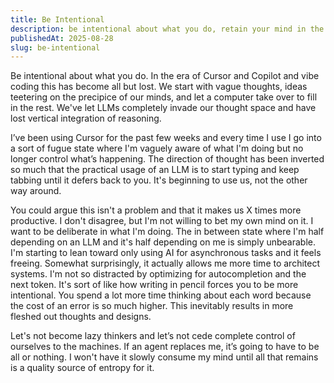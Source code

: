 ```yaml
---
title: Be Intentional
description: be intentional about what you do, retain your mind in the LLM era
publishedAt: 2025-08-28
slug: be-intentional
---
```


Be intentional about what you do. In the era of Cursor and Copilot and vibe coding this has become all but lost. We start with vague thoughts, ideas teetering on the precipice of our minds, and let a computer take over to fill in the rest. We've let LLMs completely invade our thought space and have lost vertical integration of reasoning.

I’ve been using Cursor for the past few weeks and every time I use I go into a sort of fugue state where I'm vaguely aware of what I'm doing but no longer control what’s happening. The direction of thought has been inverted so much that the practical usage of an LLM is to start typing and keep tabbing until it defers back to you. It's beginning to use us, not the other way around.

You could argue this isn't a problem and that it makes us X times more productive. I don't disagree, but I'm not willing to bet my own mind on it. I want to be deliberate in what I'm doing. The in between state where I'm half depending on an LLM and it's half depending on me is simply unbearable. I'm starting to lean toward only using AI for asynchronous tasks and it feels freeing. Somewhat surprisingly, it actually allows me more time to architect systems. I'm not so distracted by optimizing for autocompletion and the next token. It's sort of like how writing in pencil forces you to be more intentional. You spend a lot more time thinking about each word because the cost of an error is so much higher. This inevitably results in more fleshed out thoughts and designs.

Let's not become lazy thinkers and let’s not cede complete control of ourselves to the machines. If an agent replaces me, it’s going to have to be all or nothing. I won't have it slowly consume my mind until all that remains is a quality source of entropy for it.
